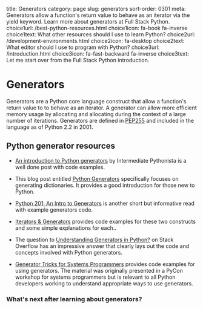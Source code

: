 title: Generators
category: page
slug: generators
sort-order: 0301
meta: Generators allow a function's return value to behave as an iterator via the yield keyword. Learn more about generators at Full Stack Python.
choice1url: /best-python-resources.html
choice1icon: fa-book fa-inverse
choice1text: What other resources should I use to learn Python? 
choice2url: /development-environments.html
choice2icon: fa-desktop
choice2text: What editor should I use to program with Python?
choice3url: /introduction.html
choice3icon: fa-fast-backward fa-inverse
choice3text: Let me start over from the Full Stack Python introduction.


# Generators
Generators are a Python core language construct that allow a function's return
value to to behave as an iterator. A generator can allow more efficient 
memory usage by allocating and allocating during the context of a large
number of iterations. Generators are defined in 
[PEP255](https://www.python.org/dev/peps/pep-0255/) and included in the
language as of Python 2.2 in 2001.


## Python generator resources
* [An introduction to Python generators](http://intermediatepythonista.com/python-generators)
  by Intermediate Pythonista is a well done post with code examples.

* This blog post entitled 
  [Python Generators](http://rdrewd.blogspot.com/2014/02/python-generators.html)
  specifically focuses on generating dictionaries. It provides a good 
  introduction for those new to Python.

* [Python 201: An Intro to Generators](http://www.blog.pythonlibrary.org/2014/01/27/python-201-an-intro-to-generators/)
  is another short but informative read with example generators code.

* [Iterators & Generators](http://anandology.com/python-practice-book/iterators.html)
  provides code examples for these two constructs and some simple explanations
  for each..

* The question to [Understanding Generators in Python?](http://stackoverflow.com/questions/1756096/understanding-generators-in-python)
  on Stack Overflow has an impressive answer that clearly lays out the
  code and concepts involved with Python generators.

* [Generator Tricks for Systems Programmers](http://www.dabeaz.com/generators/)
  provides code examples for using generators. The material was originally
  presented in a PyCon workshop for systems programmers but is relevant to
  all Python developers working to understand appropriate ways to use
  generators.


### What's next after learning about generators?
